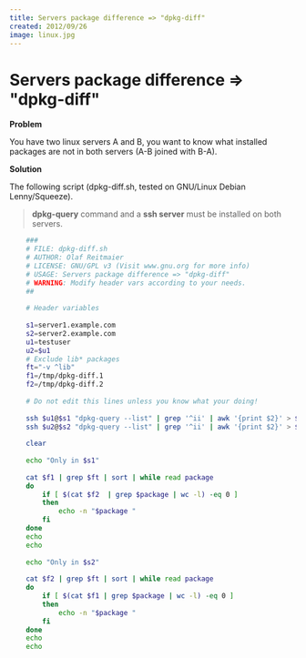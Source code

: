 ```yaml
---
title: Servers package difference => "dpkg-diff"
created: 2012/09/26
image: linux.jpg
---
```


# Servers package difference => "dpkg-diff"

**Problem** 

You have two linux servers A and B, you want to know what installed packages are not in both servers (A-B joined with B-A). 

**Solution** 

The following script (dpkg-diff.sh, tested on GNU/Linux Debian Lenny/Squeeze). 

> **dpkg-query** command and a **ssh server** must be installed on both servers.
    
```bash    
    ###
    # FILE: dpkg-diff.sh
    # AUTHOR: Olaf Reitmaier 
    # LICENSE: GNU/GPL v3 (Visit www.gnu.org for more info)
    # USAGE: Servers package difference => "dpkg-diff"
    # WARNING: Modify header vars according to your needs.
    ##
    
    # Header variables
    
    s1=server1.example.com
    s2=server2.example.com
    u1=testuser
    u2=$u1
    # Exclude lib* packages
    ft="-v ^lib"
    f1=/tmp/dpkg-diff.1
    f2=/tmp/dpkg-diff.2
    
    # Do not edit this lines unless you know what your doing!
    
    ssh $u1@$s1 "dpkg-query --list" | grep '^ii' | awk '{print $2}' > $f1
    ssh $u2@$s2 "dpkg-query --list" | grep '^ii' | awk '{print $2}' > $f2
    
    clear
    
    echo "Only in $s1"
    
    cat $f1 | grep $ft | sort | while read package
    do
    	if [ $(cat $f2  | grep $package | wc -l) -eq 0 ]
    	then
    		echo -n "$package "
    	fi
    done
    echo
    echo
    
    echo "Only in $s2"
    
    cat $f2 | grep $ft | sort | while read package
    do
    	if [ $(cat $f1 | grep $package | wc -l) -eq 0 ]
    	then
    		echo -n "$package "
    	fi
    done
    echo
    echo
```